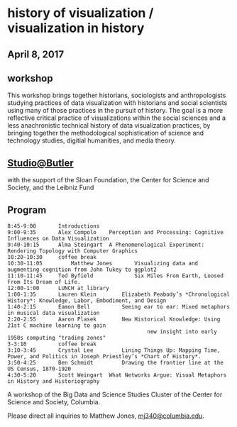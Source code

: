 # history of visualization / visualization in history
## April 8, 2017

## workshop

This workshop brings together historians, sociologists and anthropologists studying practices of data visualization with historians and social scientists using many of those practices in the pursuit of history. The goal is a more reflective critical practice of visualizations within the social sciences and a less anachronistic technical history of data visualization practices, by bringing together the methodological sophistication of science and technology studies, digitial humanities, and media theory.


## [Studio@Butler](https://studio.cul.columbia.edu/) 
with the support of the Sloan Foundation, the Center for Science and Society, and the Leibniz Fund

## Program

    8:45-9:00	    Introductions									
    9:00-9:35	    Alex Compolo	Perception and Processing: Cognitive Influences on Data Visualization							
    9:40-10:15	    Alma Steingart	A Phenomenological Experiment: Rendering Topology with Computer Graphics							
    10:20-10:30	    coffee break									
    10:30-11:05         Matthew Jones	    Visualizing data and augmenting cognition from John Tukey to ggplot2 							
    11:10-11:45	    Ted Byfield		        Six Miles From Earth, Loosed From Its Dream of Life.							
    12:00-1:00	    LUNCH at library									
    1:00-1:35	    Lauren Klein	    Elizabeth Peabody’s *Chronological History*: Knowledge, Labor, Embodiment, and Design							
    1:40-2:15	    Eamon Bell		    Seeing ear to ear: Mixed metaphors in musical data visualization							
    2:20-2:55	    Aaron Plasek		New Historical Knowledge: Using 21st C machine learning to gain 
                                                new insight into early 1950s computing "trading zones" 							
    3-3:10	        coffee break									
    3:10-3:45	    Crystal Lee		    Lining Things Up: Mapping Time, Power, and Politics in Joseph Priestley’s *Chart of History*.						
    3:50-4:25	    Ben Schmidt		    Drawing the frontier line at the US Census, 1870-1920							
    4:30-5:20	    Scott Weingart	What Networks Argue: Visual Metaphors in History and Historiography	

A workshop of the Big Data and Science Studies Cluster of the Center for Science and Society, Columbia.

Please direct all inquiries to Matthew Jones, mj340@columbia.edu.

